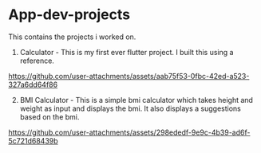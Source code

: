 # App-dev-projects

This contains the projects i worked on.

1. Calculator - This is my first ever flutter project. I built this using a reference.


https://github.com/user-attachments/assets/aab75f53-0fbc-42ed-a523-327a6dd64f86

2. BMI Calculator - This is a simple bmi calculator which takes height and weight as input and displays the bmi. It also displays a suggestions based on the bmi.


https://github.com/user-attachments/assets/298ededf-9e9c-4b39-ad6f-5c721d68439b

